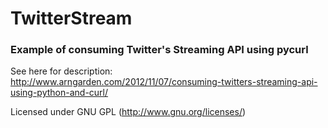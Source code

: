 # TwitterStream
### Example of consuming Twitter's Streaming API using pycurl

See here for description: http://www.arngarden.com/2012/11/07/consuming-twitters-streaming-api-using-python-and-curl/

Licensed under GNU GPL (http://www.gnu.org/licenses/)
